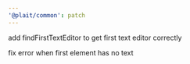 ```yaml
---
'@plait/common': patch
---
```


add findFirstTextEditor to get first text editor correctly

fix error when first element has no text
